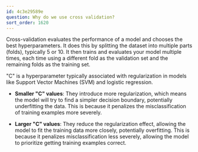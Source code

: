 ```yaml
---
id: 4c3e29589e
question: Why do we use cross validation?
sort_order: 1620
---
```


Cross-validation evaluates the performance of a model and chooses the best hyperparameters. It does this by splitting the dataset into multiple parts (folds), typically 5 or 10. It then trains and evaluates your model multiple times, each time using a different fold as the validation set and the remaining folds as the training set.

"C" is a hyperparameter typically associated with regularization in models like Support Vector Machines (SVM) and logistic regression.

- **Smaller "C" values**: They introduce more regularization, which means the model will try to find a simpler decision boundary, potentially underfitting the data. This is because it penalizes the misclassification of training examples more severely.

- **Larger "C" values**: They reduce the regularization effect, allowing the model to fit the training data more closely, potentially overfitting. This is because it penalizes misclassification less severely, allowing the model to prioritize getting training examples correct.